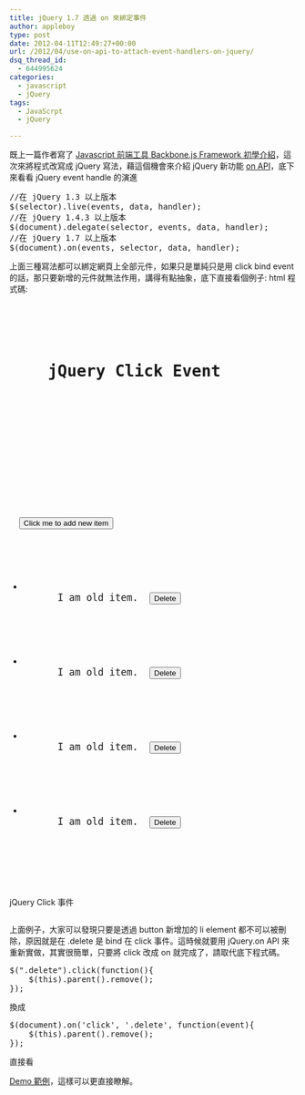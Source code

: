 ```yaml
---
title: jQuery 1.7 透過 on 來綁定事件
author: appleboy
type: post
date: 2012-04-11T12:49:27+00:00
url: /2012/04/use-on-api-to-attach-event-handlers-on-jquery/
dsq_thread_id:
  - 644995624
categories:
  - javascript
  - jQuery
tags:
  - JavaScrpt
  - jQuery

---
```

既上一篇作者寫了 <a href="http://blog.wu-boy.com/2012/04/backbonejs-framework-tutorial-example-1/" target="_blank">Javascript 前端工具 Backbone.js Framework 初學介紹</a>，這次來將程式改寫成 jQuery 寫法，藉這個機會來介紹 jQuery 新功能 <a href="http://api.jquery.com/on/" target="_blank">on API</a>，底下來看看 jQuery event handle 的演進 

<pre class="brush: jscript; title: ; notranslate" title="">//在 jQuery 1.3 以上版本
$(selector).live(events, data, handler);
//在 jQuery 1.4.3 以上版本 
$(document).delegate(selector, events, data, handler);
//在 jQuery 1.7 以上版本
$(document).on(events, selector, data, handler);</pre> 上面三種寫法都可以綁定網頁上全部元件，如果只是單純只是用 click bind event 的話，那只要新增的元件就無法作用，講得有點抽象，底下直接看個例子: 

<!--more--> html 程式碼: 

<pre class="brush: xml; title: ; notranslate" title=""><div class="container well">
  <h1>
    jQuery Click Event
  </h1>
      
  
  <p>
    &nbsp;
  </p>
      
  
  <button class="btn btn-primary add">Click me to add new item</button>
      
  
  <ul style="margin-top:5px;margin-bottom:5px;" class="li">
    <li style="margin-top:5px; font-size:1.2em">
      I am old item.&nbsp;&nbsp;<button class="btn btn-danger delete">Delete</button>
    </li>
            
    
    <li style="margin-top:5px; font-size:1.2em">
      I am old item.&nbsp;&nbsp;<button class="btn btn-danger delete">Delete</button>
    </li>
            
    
    <li style="margin-top:5px; font-size:1.2em">
      I am old item.&nbsp;&nbsp;<button class="btn btn-danger delete">Delete</button>
    </li>
            
    
    <li style="margin-top:5px; font-size:1.2em">
      I am old item.&nbsp;&nbsp;<button class="btn btn-danger delete">Delete</button>
    </li>
        
  </ul>
  
</div></pre> jQuery Click 事件 

<pre class="brush: jscript; title: ; notranslate" title=""></pre> 上面例子，大家可以發現只要是透過 button 新增加的 li element 都不可以被刪除，原因就是在 .delete 是 bind 在 click 事件。這時候就要用 jQuery.on API 來重新實做，其實很簡單，只要將 click 改成 on 就完成了，請取代底下程式碼。 

<pre class="brush: jscript; title: ; notranslate" title="">$(".delete").click(function(){
    $(this).parent().remove();
});
</pre> 換成 

<pre class="brush: jscript; title: ; notranslate" title="">$(document).on('click', '.delete', function(event){
    $(this).parent().remove();
});
</pre> 直接看 

<a href="http://appleboy.github.com/jquery/example_1/" target="_blank">Demo 範例</a>，這樣可以更直接瞭解。